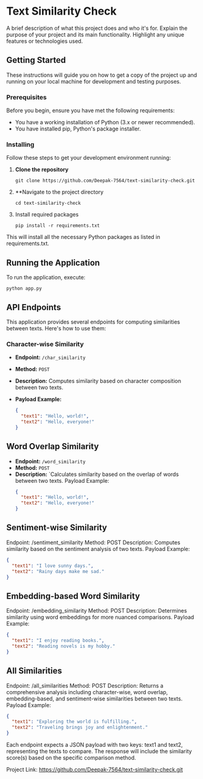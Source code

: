 # Text Similarity Check


A brief description of what this project does and who it's for. Explain the purpose of your project and its main functionality. Highlight any unique features or technologies used.

## Getting Started

These instructions will guide you on how to get a copy of the project up and running on your local machine for development and testing purposes.

### Prerequisites

Before you begin, ensure you have met the following requirements:
- You have a working installation of Python (3.x or newer recommended).
- You have installed pip, Python's package installer.

### Installing

Follow these steps to get your development environment running:

1. **Clone the repository**

   ```
   git clone https://github.com/Deepak-7564/text-similarity-check.git
   ```

2. **Navigate to the project directory

   ```
   cd text-similarity-check
   ```

3. Install required packages

   ```
   pip install -r requirements.txt
   ```

This will install all the necessary Python packages as listed in requirements.txt.

## Running the Application
To run the application, execute:

   ```
   python app.py
   ```

## API Endpoints

This application provides several endpoints for computing similarities between texts. Here's how to use them:

### Character-wise Similarity

- **Endpoint:** `/char_similarity`
- **Method:** `POST`
- **Description:** Computes similarity based on character composition between two texts.
- **Payload Example:**

   ```json
   {
     "text1": "Hello, world!",
     "text2": "Hello, everyone!"
   }
   
   ```

## Word Overlap Similarity
- **Endpoint:** `/word_similarity`
- **Method:** `POST`
- **Description:** `Calculates similarity based on the overlap of words between two texts.
Payload Example:
   ```json
   {
     "text1": "Hello, world!",
     "text2": "Hello, everyone!"
   }
   ```

## Sentiment-wise Similarity
Endpoint: /sentiment_similarity
Method: POST
Description: Computes similarity based on the sentiment analysis of two texts.
Payload Example:
   ```json
   {
     "text1": "I love sunny days.",
     "text2": "Rainy days make me sad."
   }
   ```

## Embedding-based Word Similarity
Endpoint: /embedding_similarity
Method: POST
Description: Determines similarity using word embeddings for more nuanced comparisons.
Payload Example:
   ```json
   {
     "text1": "I enjoy reading books.",
     "text2": "Reading novels is my hobby."
   }
   ```

## All Similarities
Endpoint: /all_similarities
Method: POST
Description: Returns a comprehensive analysis including character-wise, word overlap, embedding-based, and sentiment-wise similarities between two texts.
Payload Example:
   ```json
   {
     "text1": "Exploring the world is fulfilling.",
     "text2": "Traveling brings joy and enlightenment."
   }
   ```

Each endpoint expects a JSON payload with two keys: text1 and text2, representing the texts to compare. The response will include the similarity score(s) based on the specific comparison method.


Project Link: https://github.com/Deepak-7564/text-similarity-check.git
